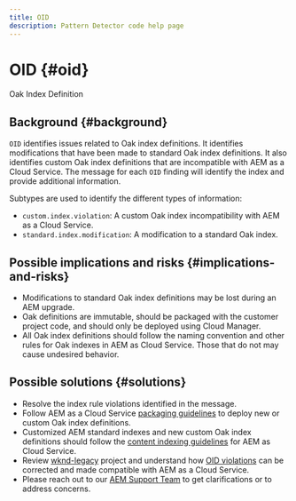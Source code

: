```yaml
---
title: OID
description: Pattern Detector code help page
---
```


# OID {#oid}

Oak Index Definition

## Background {#background}

`OID` identifies issues related to Oak index definitions. It identifies modifications that have been made to standard Oak index definitions. It also identifies custom Oak index definitions that are incompatible with AEM as a Cloud Service. The message for each `OID` finding will identify the index and provide additional information.

Subtypes are used to identify the different types of information:

* `custom.index.violation`: A custom Oak index incompatibility with AEM as a Cloud Service.
* `standard.index.modification`: A modification to a standard Oak index.

## Possible implications and risks {#implications-and-risks}

* Modifications to standard Oak index definitions may be lost during an AEM upgrade.
* Oak definitions are immutable, should be packaged with the customer project code, and should only be deployed using Cloud Manager.
* All Oak index definitions should follow the naming convention and other rules for Oak indexes in AEM as Cloud Service. Those that do not may cause undesired behavior.

## Possible solutions {#solutions}

* Resolve the index rule violations identified in the message.
* Follow AEM as a Cloud Service [packaging guidelines](https://experienceleague.adobe.com/docs/experience-manager-cloud-service/implementing/developing/aem-project-content-package-structure.html) to deploy new or custom Oak index definitions.
* Customized AEM standard indexes and new custom Oak index definitions should follow the [content indexing guidelines](https://experienceleague.adobe.com/docs/experience-manager-cloud-service/operations/indexing.html#preparing-the-new-index-definition) for AEM as Cloud Service.
* Review [wknd-legacy](https://github.com/adobe/aem-guides-wknd-legacy/tree/code/oid) project and understand how [OID violations](https://github.com/adobe/aem-guides-wknd-legacy/compare/main...code/oid) can be corrected and made compatible with AEM as a Cloud Service.
* Please reach out to our [AEM Support Team](https://helpx.adobe.com/enterprise/using/support-for-experience-cloud.html) to get clarifications or to address concerns.
